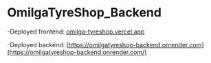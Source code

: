 ﻿# OmilgaTyreShop_Backend

-Deployed frontend:
[omilga-tyreshop.vercel.app](https://omilga-tyreshop.vercel.app)

-Deployed backend:
[https://omilgatyreshop-backend.onrender.com](https://omilgatyreshop-backend.onrender.com/)

